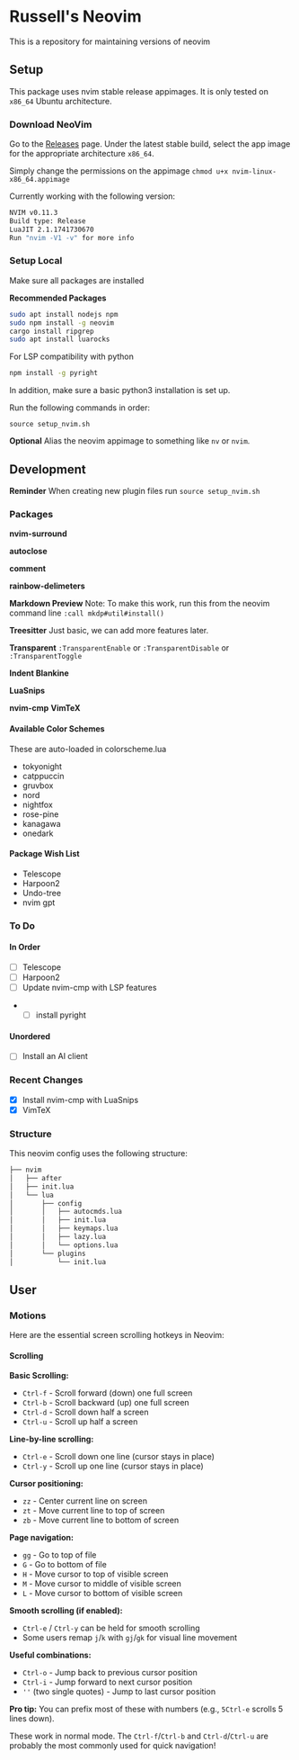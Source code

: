 # Russell's Neovim

This is a repository for maintaining versions of neovim

## Setup
This package uses nvim stable release appimages. It is only tested on `x86_64`
Ubuntu architecture.

### Download NeoVim
Go to the [Releases](https://github.com/neovim/neovim/releases) page. Under the
latest stable build, select the app image for the appropriate architecture `x86_64`.

Simply change the permissions on the appimage `chmod u+x nvim-linux-x86_64.appimage`

Currently working with the following version:
```bash
NVIM v0.11.3
Build type: Release
LuaJIT 2.1.1741730670
Run "nvim -V1 -v" for more info
```

### Setup Local
Make sure all packages are installed

**Recommended Packages**
```bash
sudo apt install nodejs npm
sudo npm install -g neovim
cargo install ripgrep
sudo apt install luarocks
```
For LSP compatibility with python
```bash
npm install -g pyright
```

In addition, make sure a basic python3 installation is set up.

Run the following commands in order:

`source setup_nvim.sh`

**Optional** Alias the neovim appimage to something like `nv` or `nvim`.

## Development
**Reminder** When creating new plugin files run `source setup_nvim.sh`

### Packages

**nvim-surround**

**autoclose**

**comment**

**rainbow-delimeters**

**Markdown Preview**
Note: To make this work, run this from the neovim command line
`:call mkdp#util#install()`

**Treesitter**
Just basic, we can add more features later.

**Transparent**
`:TransparentEnable` or `:TransparentDisable` or `:TransparentToggle`

**Indent Blankine**

**LuaSnips**

**nvim-cmp**
**VimTeX**

#### Available Color Schemes
These are auto-loaded in colorscheme.lua
 - tokyonight
 - catppuccin
 - gruvbox
 - nord
 - nightfox
 - rose-pine
 - kanagawa
 - onedark

#### Package Wish List
 - Telescope
 - Harpoon2
 - Undo-tree
 - nvim gpt

### To Do
#### In Order
 - [ ] Telescope
 - [ ] Harpoon2
 - [ ] Update nvim-cmp with LSP features
 - - [ ] install pyright

#### Unordered
 - [ ] Install an AI client

### Recent Changes
 - [x] Install nvim-cmp with LuaSnips
 - [x] VimTeX

### Structure
This neovim config uses the following structure:
```bash
├── nvim
│   ├── after
│   ├── init.lua
│   └── lua
│       ├── config
│       │   ├── autocmds.lua
│       │   ├── init.lua
│       │   ├── keymaps.lua
│       │   ├── lazy.lua
│       │   └── options.lua
│       └── plugins
│           └── init.lua
```

## User

### Motions
Here are the essential screen scrolling hotkeys in Neovim:

#### Scrolling
**Basic Scrolling:**
- `Ctrl-f` - Scroll forward (down) one full screen
- `Ctrl-b` - Scroll backward (up) one full screen
- `Ctrl-d` - Scroll down half a screen
- `Ctrl-u` - Scroll up half a screen

**Line-by-line scrolling:**
- `Ctrl-e` - Scroll down one line (cursor stays in place)
- `Ctrl-y` - Scroll up one line (cursor stays in place)

**Cursor positioning:**
- `zz` - Center current line on screen
- `zt` - Move current line to top of screen
- `zb` - Move current line to bottom of screen

**Page navigation:**
- `gg` - Go to top of file
- `G` - Go to bottom of file
- `H` - Move cursor to top of visible screen
- `M` - Move cursor to middle of visible screen
- `L` - Move cursor to bottom of visible screen

**Smooth scrolling (if enabled):**
- `Ctrl-e` / `Ctrl-y` can be held for smooth scrolling
- Some users remap `j`/`k` with `gj`/`gk` for visual line movement

**Useful combinations:**
- `Ctrl-o` - Jump back to previous cursor position
- `Ctrl-i` - Jump forward to next cursor position
- `''` (two single quotes) - Jump to last cursor position

**Pro tip:** You can prefix most of these with numbers (e.g., `5Ctrl-e` scrolls 5 lines down).

These work in normal mode. The `Ctrl-f`/`Ctrl-b` and `Ctrl-d`/`Ctrl-u` are probably the most commonly used for quick navigation!
